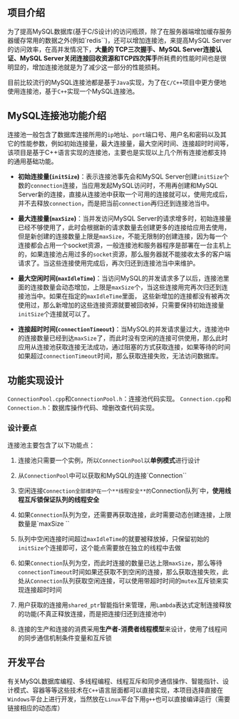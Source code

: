 ## 项目介绍
为了提高MySQL数据库(基于C/S设计)的访问瓶颈，除了在服务器端增加缓存服务器缓存常用的数据之外(例如`redis``)，还可以增加连接池，来提高MySQL Server的访问效率，在高并发情况下，**大量的 TCP三次握手、MySQL Server连接认证、MySQL Server关闭连接回收资源和TCP四次挥手**所耗费的性能时间也是很明显的，增加连接池就是为了减少这一部分的性能损耗。

目前比较流行的MySQL连接池都是基于`Java`实现，为了在`C/C++`项目中更方便地使用连接池，基于`C++`实现一个MySQL连接池。

## MySQL连接池功能介绍
连接池一般包含了数据库连接所用的`ip`地址、`port`端口号、用户名和密码以及其它的性能参数，例如初始连接量，最大连接量，最大空闲时间、连接超时时间等，该项目是基于C++语言实现的连接池，主要也是实现以上几个所有连接池都支持的通用基础功能。

- **初始连接量(`initSize`)**：表示连接池事先会和MySQL Server创建`initSize`个数的`connection`连接，当应用发起MySQL访问时，不用再创建和MySQL Server新的连接，直接从连接池中获取一个可用的连接就可以，使用完成后，并不去释放`connection`，而是把当前`connection`再归还到连接池当中。

- **最大连接量(`maxSize`)**：当并发访问MySQL Server的请求增多时，初始连接量已经不够使用了，此时会根据新的请求数量去创建更多的连接给应用去使用，但是新创建的连接数量上限是`maxSize`，不能无限制的创建连接，因为每一个连接都会占用一个socket资源，一般连接池和服务器程序是部署在一台主机上的，如果连接池占用过多的`socket`资源，那么服务器就不能接收太多的客户端请求了。当这些连接使用完成后，再次归还到连接池当中来维护。

- **最大空闲时间(`maxIdleTime`)**：当访问MySQL的并发请求多了以后，连接池里面的连接数量会动态增加，上限是`maxSize`个，当这些连接用完再次归还到连接池当中。如果在指定的`maxIdleTime`里面， 这些新增加的连接都没有被再次使用过，那么新增加的这些连接资源就要被回收掉，只需要保持初始连接量`initSize`个连接就可以了。
  
- **连接超时时间(`connectionTimeout`)**：当MySQL的并发请求量过大，连接池中的连接数量已经到达`maxSize`了，而此时没有空闲的连接可供使用，那么此时应用从连接池获取连接无法成功，通过阻塞的方式获取连接，如果等待的时间如果超过`connectionTimeout`时间，那么获取连接失败，无法访问数据库。

## 功能实现设计
`ConnectionPool.cpp`和`ConnectionPool.h`：连接池代码实现。
`Connection.cpp`和`Connection.h`：数据库操作代码、增删改查代码实现。

### 设计要点
连接池主要包含了以下功能点：
1. 连接池只需要一个实例，所以`ConnectionPool`以**单例模式**进行设计

2. 从`ConnectionPool`中可以获取和MySQL的连接`Connection`` 

3. 空闲连接`Connection全部维护在一个**线程安全**的`Connection队列`中，**使用线程互斥锁保证队列的线程安全**
 
4. 如果`Connection`队列为空，还需要再获取连接，此时需要动态创建连接，上限数量是`maxSize ``

5. 队列中空闲连接时间超过`maxIdleTime`的就要被释放掉，只保留初始的`initSize`个连接即可，这个能点需要放在独立的线程中去做 

6. 如果`Connection`队列为空，而此时连接的数量已达上限`maxSize`，那么等待`connectionTimeout`时间如果还获取不到空闲的连接，那么获取连接失败，此处从`Connection`队列获取空闲连接，可以使用带超时时间的`mutex`互斥锁来实现连接超时时间

7. 用户获取的连接用`shared_ptr`智能指针来管理，用`Lambda`表达式定制连接释放的功能(不真正释放连接，而是把连接归还到连接池中) 

8. 连接的生产和连接的消费采用**生产者-消费者线程模型**来设计，使用了线程间的同步通信机制条件变量和互斥锁


## 开发平台
有关MySQL数据库编程、多线程编程、线程互斥和同步通信操作、智能指针、设计模式、容器等等这些技术在`C++`语言层面都可以直接实现，本项目选择直接在`Windows`平台上进行开发，当然放在`Linux`平台下用`g++`也可以直接编译运行（需要链接相应的动态库）